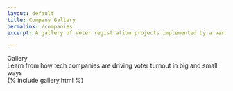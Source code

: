 ```yaml
---
layout: default
title: Company Gallery
permalink: /companies
excerpt: A gallery of voter registration projects implemented by a variety of companies.

---
```


<div class="page-title">
  Gallery
  <div class="inner playbook">
    Learn from how tech companies are driving voter turnout in big and small ways
  </div>
</div>

<div class="separate-page">
  {% include gallery.html %}
</div>
